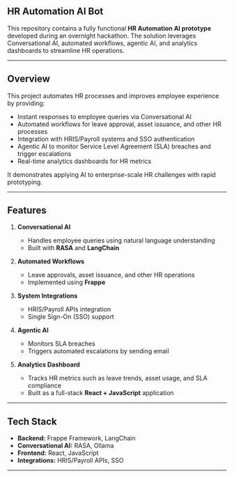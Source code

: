 ## HR Automation AI Bot
This repository contains a fully functional **HR Automation AI prototype** developed during an overnight hackathon. The solution leverages Conversational AI, automated workflows, agentic AI, and analytics dashboards to streamline HR operations.  

---

## Overview

This project automates HR processes and improves employee experience by providing:

- Instant responses to employee queries via Conversational AI  
- Automated workflows for leave approval, asset issuance, and other HR processes  
- Integration with HRIS/Payroll systems and SSO authentication  
- Agentic AI to monitor Service Level Agreement (SLA) breaches and trigger escalations  
- Real-time analytics dashboards for HR metrics  

It demonstrates applying AI to enterprise-scale HR challenges with rapid prototyping.

---

## Features

1. **Conversational AI**
   - Handles employee queries using natural language understanding  
   - Built with **RASA** and **LangChain**  

2. **Automated Workflows**
   - Leave approvals, asset issuance, and other HR operations  
   - Implemented using **Frappe**  

3. **System Integrations**
   - HRIS/Payroll APIs integration  
   - Single Sign-On (SSO) support  

4. **Agentic AI**
   - Monitors SLA breaches  
   - Triggers automated escalations by sending email

5. **Analytics Dashboard**
   - Tracks HR metrics such as leave trends, asset usage, and SLA compliance  
   - Built as a full-stack **React + JavaScript** application  

---

## Tech Stack

- **Backend:** Frappe Framework, LangChain  
- **Conversational AI:** RASA, Ollama  
- **Frontend:** React, JavaScript  
- **Integrations:** HRIS/Payroll APIs, SSO  

---


